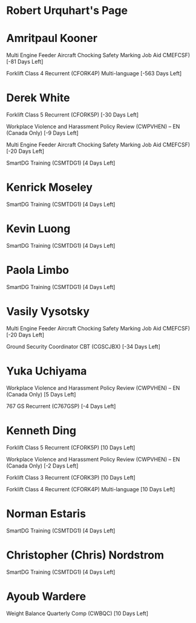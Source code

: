 # Robert Urquhart's Page




# Amritpaul Kooner


Multi Engine Feeder Aircraft Chocking Safety Marking Job Aid  CMEFCSF) [-81 Days Left]

Forklift Class 4 Recurrent (CFORK4P) Multi-language [-563 Days Left]



# Derek White


Forklift Class 5 Recurrent (CFORK5P) [-30 Days Left]

Workplace Violence and Harassment Policy Review (CWPVHEN) – EN (Canada Only) [-9 Days Left]

Multi Engine Feeder Aircraft Chocking Safety Marking Job Aid  CMEFCSF) [-20 Days Left]

SmartDG Training (CSMTDG1) [4 Days Left]



# Kenrick Moseley


SmartDG Training (CSMTDG1) [4 Days Left]



# Kevin Luong


SmartDG Training (CSMTDG1) [4 Days Left]



# Paola Limbo


SmartDG Training (CSMTDG1) [4 Days Left]



# Vasily Vysotsky


Multi Engine Feeder Aircraft Chocking Safety Marking Job Aid  CMEFCSF) [-20 Days Left]

Ground Security Coordinator CBT (CGSCJBX) [-34 Days Left]



# Yuka Uchiyama


Workplace Violence and Harassment Policy Review (CWPVHEN) – EN (Canada Only) [5 Days Left]

767 GS Recurrent (C767GSP) [-4 Days Left]



# Kenneth Ding


Forklift Class 5 Recurrent (CFORK5P) [10 Days Left]

Workplace Violence and Harassment Policy Review (CWPVHEN) – EN (Canada Only) [-2 Days Left]

Forklift Class 3 Recurrent (CFORK3P) [10 Days Left]

Forklift Class 4 Recurrent (CFORK4P) Multi-language [10 Days Left]



# Norman Estaris


SmartDG Training (CSMTDG1) [4 Days Left]



# Christopher (Chris) Nordstrom


SmartDG Training (CSMTDG1) [4 Days Left]



# Ayoub Wardere


Weight Balance Quarterly Comp (CWBQC) [10 Days Left]




